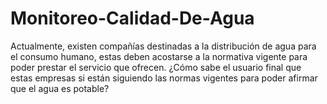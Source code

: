 # Monitoreo-Calidad-De-Agua
Actualmente, existen compañías destinadas a la distribución de agua para el consumo humano, estas deben acostarse a la normativa vigente para poder prestar el servicio que ofrecen. ¿Cómo sabe el usuario final que estas empresas si están siguiendo las normas vigentes para poder afirmar que el agua es potable?

